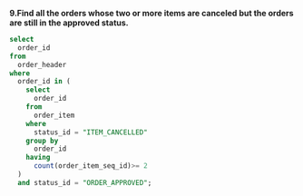 **9.Find all the orders whose two or more items are canceled but the orders are still in the approved status.**

```sql
select 
  order_id 
from 
  order_header 
where 
  order_id in (
    select 
      order_id 
    from 
      order_item 
    where 
      status_id = "ITEM_CANCELLED" 
    group by 
      order_id 
    having 
      count(order_item_seq_id)>= 2
  ) 
  and status_id = "ORDER_APPROVED";

```
